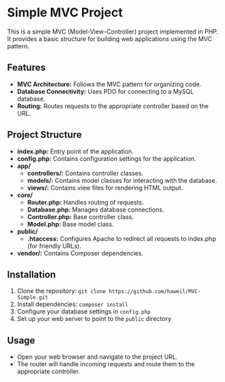 # Simple MVC Project

This is a simple MVC (Model-View-Controller) project implemented in PHP. It provides a basic structure for building web applications using the MVC pattern.

## Features

- **MVC Architecture:** Follows the MVC pattern for organizing code.
- **Database Connectivity:** Uses PDO for connecting to a MySQL database.
- **Routing:** Routes requests to the appropriate controller based on the URL.

## Project Structure

- **index.php:** Entry point of the application.
- **config.php:** Contains configuration settings for the application.
- **app/**
  - **controllers/:** Contains controller classes.
  - **models/:** Contains model classes for interacting with the database.
  - **views/:** Contains view files for rendering HTML output.
- **core/**
  - **Router.php:** Handles routing of requests.
  - **Database.php:** Manages database connections.
  - **Controller.php:** Base controller class.
  - **Model.php:** Base model class.
- **public/**
  - **.htaccess:** Configures Apache to redirect all requests to index.php (for friendly URLs).
- **vendor/:** Contains Composer dependencies.

## Installation

1. Clone the repository: `git clone https://github.com/haweil/MVC-Simple.git`
2. Install dependencies: `composer install`
3. Configure your database settings in `config.php`
4. Set up your web server to point to the `public` directory

## Usage

- Open your web browser and navigate to the project URL.
- The router will handle incoming requests and route them to the appropriate controller.


